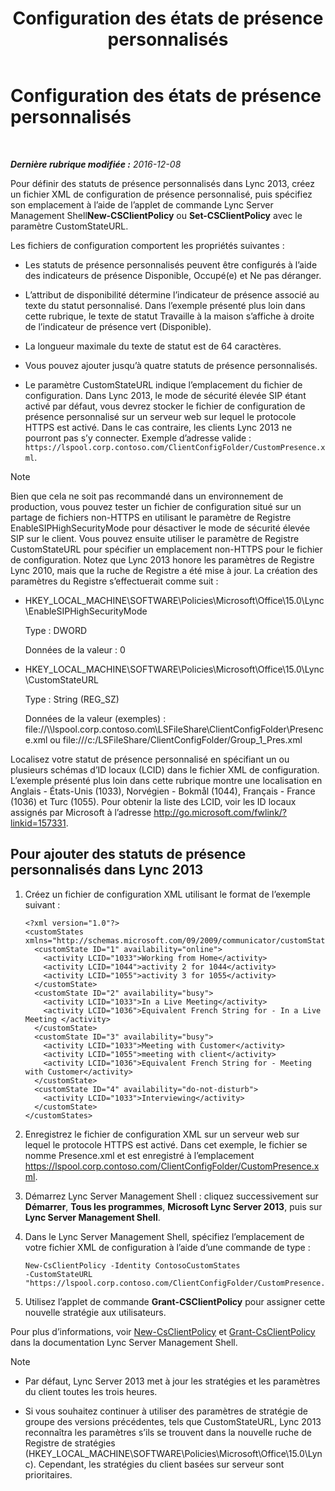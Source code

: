 ﻿---
title: Configuration des états de présence personnalisés
TOCTitle: Configuration des états de présence personnalisés
ms:assetid: e17364a8-8b93-45fc-a614-c80e45435d42
ms:mtpsurl: https://technet.microsoft.com/fr-fr/library/Gg398997(v=OCS.15)
ms:contentKeyID: 53095545
ms.date: 12/10/2016
mtps_version: v=OCS.15
ms.translationtype: HT
---

# Configuration des états de présence personnalisés

 

_**Dernière rubrique modifiée :** 2016-12-08_

Pour définir des statuts de présence personnalisés dans Lync 2013, créez un fichier XML de configuration de présence personnalisé, puis spécifiez son emplacement à l’aide de l’applet de commande Lync Server Management Shell**New-CSClientPolicy** ou **Set-CSClientPolicy** avec le paramètre CustomStateURL.

Les fichiers de configuration comportent les propriétés suivantes :

  - Les statuts de présence personnalisés peuvent être configurés à l’aide des indicateurs de présence Disponible, Occupé(e) et Ne pas déranger.

  - L’attribut de disponibilité détermine l’indicateur de présence associé au texte du statut personnalisé. Dans l’exemple présenté plus loin dans cette rubrique, le texte de statut Travaille à la maison s’affiche à droite de l’indicateur de présence vert (Disponible).

  - La longueur maximale du texte de statut est de 64 caractères.

  - Vous pouvez ajouter jusqu’à quatre statuts de présence personnalisés.

  - Le paramètre CustomStateURL indique l’emplacement du fichier de configuration. Dans Lync 2013, le mode de sécurité élevée SIP étant activé par défaut, vous devrez stocker le fichier de configuration de présence personnalisé sur un serveur web sur lequel le protocole HTTPS est activé. Dans le cas contraire, les clients Lync 2013 ne pourront pas s’y connecter. Exemple d’adresse valide : `https://lspool.corp.contoso.com/ClientConfigFolder/CustomPresence.xml`.

> [!note]  
> Bien que cela ne soit pas recommandé dans un environnement de production, vous pouvez tester un fichier de configuration situé sur un partage de fichiers non-HTTPS en utilisant le paramètre de Registre EnableSIPHighSecurityMode pour désactiver le mode de sécurité élevée SIP sur le client. Vous pouvez ensuite utiliser le paramètre de Registre CustomStateURL pour spécifier un emplacement non-HTTPS pour le fichier de configuration. Notez que Lync 2013 honore les paramètres de Registre Lync 2010, mais que la ruche de Registre a été mise à jour. La création des paramètres du Registre s’effectuerait comme suit :
> <ul>
> <li><p>HKEY_LOCAL_MACHINE\SOFTWARE\Policies\Microsoft\Office\15.0\Lync\EnableSIPHighSecurityMode</p>
> <p>Type : DWORD</p>
> <p>Données de la valeur : 0</p></li><li><p>HKEY_LOCAL_MACHINE\SOFTWARE\Policies\Microsoft\Office\15.0\Lync\CustomStateURL</p>
> <p>Type : String (REG_SZ)</p>
> <p>Données de la valeur (exemples) : file://\\lspool.corp.contoso.com\LSFileShare\ClientConfigFolder\Presence.xml ou file:///c:/LSFileShare/ClientConfigFolder/Group_1_Pres.xml</p></li></ul>

Localisez votre statut de présence personnalisé en spécifiant un ou plusieurs schémas d’ID locaux (LCID) dans le fichier XML de configuration. L’exemple présenté plus loin dans cette rubrique montre une localisation en Anglais - États-Unis (1033), Norvégien - Bokmål (1044), Français - France (1036) et Turc (1055). Pour obtenir la liste des LCID, voir les ID locaux assignés par Microsoft à l’adresse <http://go.microsoft.com/fwlink/?linkid=157331>.

## Pour ajouter des statuts de présence personnalisés dans Lync 2013

1.  Créez un fichier de configuration XML utilisant le format de l’exemple suivant :
    
        <?xml version="1.0"?>
        <customStates xmlns="http://schemas.microsoft.com/09/2009/communicator/customStates">
          <customState ID="1" availability="online">
            <activity LCID="1033">Working from Home</activity>
            <activity LCID="1044">activity 2 for 1044</activity>
            <activity LCID="1055">activity 3 for 1055</activity>
          </customState>
          <customState ID="2" availability="busy">
            <activity LCID="1033">In a Live Meeting</activity>
            <activity LCID="1036">Equivalent French String for - In a Live Meeting </activity>
          </customState>
          <customState ID="3" availability="busy">
            <activity LCID="1033">Meeting with Customer</activity>
            <activity LCID="1055">meeting with client</activity>
            <activity LCID="1036">Equivalent French String for - Meeting with Customer</activity>
          </customState>
          <customState ID="4" availability="do-not-disturb">
            <activity LCID="1033">Interviewing</activity>
          </customState>
        </customStates>

2.  Enregistrez le fichier de configuration XML sur un serveur web sur lequel le protocole HTTPS est activé. Dans cet exemple, le fichier se nomme Presence.xml et est enregistré à l’emplacement https://lspool.corp.contoso.com/ClientConfigFolder/CustomPresence.xml.

3.  Démarrez Lync Server Management Shell : cliquez successivement sur **Démarrer**, **Tous les programmes**, **Microsoft Lync Server 2013**, puis sur **Lync Server Management Shell**.

4.  Dans le Lync Server Management Shell, spécifiez l’emplacement de votre fichier XML de configuration à l’aide d’une commande de type :
    
        New-CsClientPolicy -Identity ContosoCustomStates 
        -CustomStateURL "https://lspool.corp.contoso.com/ClientConfigFolder/CustomPresence.xml"

5.  Utilisez l’applet de commande **Grant-CSClientPolicy** pour assigner cette nouvelle stratégie aux utilisateurs.

Pour plus d’informations, voir [New-CsClientPolicy](https://docs.microsoft.com/en-us/powershell/module/skype/New-CsClientPolicy) et [Grant-CsClientPolicy](https://docs.microsoft.com/en-us/powershell/module/skype/Grant-CsClientPolicy) dans la documentation Lync Server Management Shell.

> [!note]  
> <ul>
> <li><p>Par défaut, Lync Server 2013 met à jour les stratégies et les paramètres du client toutes les trois heures.</p></li>
> <li><p>Si vous souhaitez continuer à utiliser des paramètres de stratégie de groupe des versions précédentes, tels que CustomStateURL, Lync 2013 reconnaîtra les paramètres s’ils se trouvent dans la nouvelle ruche de Registre de stratégies (HKEY_LOCAL_MACHINE\SOFTWARE\Policies\Microsoft\Office\15.0\Lync). Cependant, les stratégies du client basées sur serveur sont prioritaires.</p></li></ul>


